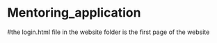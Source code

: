 # Mentoring_application
#the login.html file in the website folder is the first page of the website 
